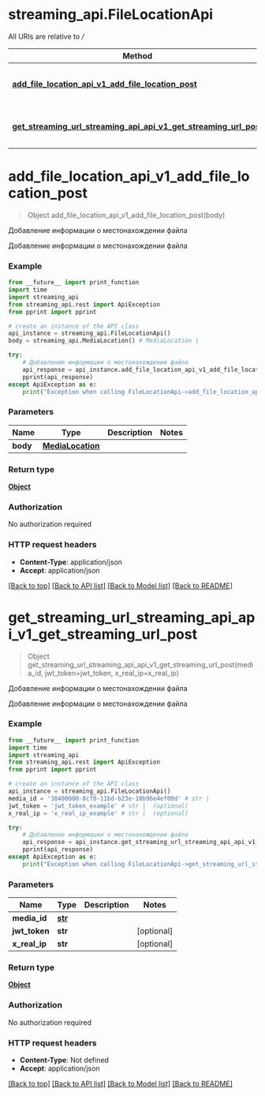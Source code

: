 # streaming_api.FileLocationApi

All URIs are relative to */*

Method | HTTP request | Description
------------- | ------------- | -------------
[**add_file_location_api_v1_add_file_location_post**](FileLocationApi.md#add_file_location_api_v1_add_file_location_post) | **POST** /api/v1/add_file_location | Добавление информации о местонахождении файла
[**get_streaming_url_streaming_api_api_v1_get_streaming_url_post**](FileLocationApi.md#get_streaming_url_streaming_api_api_v1_get_streaming_url_post) | **POST** /streaming_api/api/v1/get_streaming_url | Добавление информации о местонахождении файла

# **add_file_location_api_v1_add_file_location_post**
> Object add_file_location_api_v1_add_file_location_post(body)

Добавление информации о местонахождении файла

Добавление информации о местонахождении файла

### Example
```python
from __future__ import print_function
import time
import streaming_api
from streaming_api.rest import ApiException
from pprint import pprint

# create an instance of the API class
api_instance = streaming_api.FileLocationApi()
body = streaming_api.MediaLocation() # MediaLocation | 

try:
    # Добавление информации о местонахождении файла
    api_response = api_instance.add_file_location_api_v1_add_file_location_post(body)
    pprint(api_response)
except ApiException as e:
    print("Exception when calling FileLocationApi->add_file_location_api_v1_add_file_location_post: %s\n" % e)
```

### Parameters

Name | Type | Description  | Notes
------------- | ------------- | ------------- | -------------
 **body** | [**MediaLocation**](MediaLocation.md)|  | 

### Return type

[**Object**](Object.md)

### Authorization

No authorization required

### HTTP request headers

 - **Content-Type**: application/json
 - **Accept**: application/json

[[Back to top]](#) [[Back to API list]](../README.md#documentation-for-api-endpoints) [[Back to Model list]](../README.md#documentation-for-models) [[Back to README]](../README.md)

# **get_streaming_url_streaming_api_api_v1_get_streaming_url_post**
> Object get_streaming_url_streaming_api_api_v1_get_streaming_url_post(media_id, jwt_token=jwt_token, x_real_ip=x_real_ip)

Добавление информации о местонахождении файла

Добавление информации о местонахождении файла

### Example
```python
from __future__ import print_function
import time
import streaming_api
from streaming_api.rest import ApiException
from pprint import pprint

# create an instance of the API class
api_instance = streaming_api.FileLocationApi()
media_id = '38400000-8cf0-11bd-b23e-10b96e4ef00d' # str | 
jwt_token = 'jwt_token_example' # str |  (optional)
x_real_ip = 'x_real_ip_example' # str |  (optional)

try:
    # Добавление информации о местонахождении файла
    api_response = api_instance.get_streaming_url_streaming_api_api_v1_get_streaming_url_post(media_id, jwt_token=jwt_token, x_real_ip=x_real_ip)
    pprint(api_response)
except ApiException as e:
    print("Exception when calling FileLocationApi->get_streaming_url_streaming_api_api_v1_get_streaming_url_post: %s\n" % e)
```

### Parameters

Name | Type | Description  | Notes
------------- | ------------- | ------------- | -------------
 **media_id** | [**str**](.md)|  | 
 **jwt_token** | **str**|  | [optional] 
 **x_real_ip** | **str**|  | [optional] 

### Return type

[**Object**](Object.md)

### Authorization

No authorization required

### HTTP request headers

 - **Content-Type**: Not defined
 - **Accept**: application/json

[[Back to top]](#) [[Back to API list]](../README.md#documentation-for-api-endpoints) [[Back to Model list]](../README.md#documentation-for-models) [[Back to README]](../README.md)

